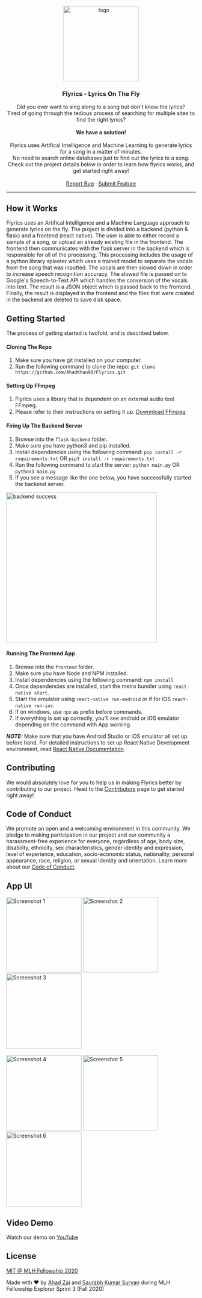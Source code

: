 <p align="center">
  <img src="./assets/logo.png" width="200px" alt="logo" />
  <h3 align="center">Flyrics - Lyrics On The Fly</h3>
  <p align="center">Did you ever want to sing along to a song but don't know the lyrics? 
  <br />
  Tired of going through the tedious process of searching for multiple sites to find the right lyrics?
  <br />
  <br />
  <strong>We have a solution!</strong>
  <br />
  <br />
  Flyrics uses Artifical Intelligence and Machine Learning to generate lyrics for a song in a matter of minutes. 
  <br />
  No need to search online databases just to find out the lyrics to a song.
  <br />
  Check out the project details below in order to learn how flyrics works, and get started right away!
  <br />
  <br />
  <a href="https://github.com/AhadKhan98/Flyrics/issues">Report Bug</a>
    ·
    <a href="https://github.com/AhadKhan98/Flyrics/issues">Submit Feature</a>
  </p>
</p>
<hr>

## How it Works

Flyrics uses an Artifical Intelligence and a Machine Language approach to generate lyrics on the fly. The project is divided into a backend (python & flask) and a frontend (react native). The user is able to either record a sample of a song, or upload an already existing file in the frontend. The frontend then communicates with the flask server in the backend which is responsible for all of the processing. This processing includes the usage of a python library spleeter which uses a trained model to separate the vocals from the song that was inputted. The vocals are then slowed down in order to increase speech recognition accuracy. The slowed file is passed on to Google's Speech-to-Text API which handles the conversion of the vocals into text. The result is a JSON object which is passed back to the frontend. Finally, the result is displayed in the frontend and the files that were created in the backend are deleted to save disk space.

## Getting Started

The process of getting started is twofold, and is described below.

#### Cloning The Repo
1. Make sure you have git installed on your computer.
2. Run the following command to clone the repo: ```git clone https://github.com/AhadKhan98/Flyrics.git```

#### Setting Up FFmpeg
1. Flyrics uses a library that is dependent on an external audio tool FFmpeg.
2. Please refer to their instructions on setting it up. [Downnload FFmpeg](https://ffmpeg.org/download.html)

#### Firing Up The Backend Server
1. Browse into the ```flask-backend``` folder.
2. Make sure you have python3 and pip installed.
3. Install dependencies using the following command:
``` pip install -r requirements.txt ``` OR ``` pip3 install -r requirements.txt ```
4. Run the following command to start the server: ```python main.py``` OR ```python3 main.py```
5. If you see a message like the one below, you have successfully started the backend server.
<img src="./assets/backend-success.PNG" width="400px" alt="backend success" />

#### Running The Frontend App
1. Browse into the ```frontend``` folder.
2. Make sure you have Node and NPM installed.
3. Install dependencies using the following command:
``` npm install ```
4. Once dependencies are installed, start the metro bundler using ``` react-native start ```.
5. Start the emulator using ``` react-native run-android ``` or if for iOS ``` react-native run-ios ```.
6. If on windows, use ``` npx ``` as prefix before commands.
5. If everything is set up correctly, you'll see android or iOS emulator depending on the command with App working.

***NOTE:*** Make sure that you have Android Studio or iOS emulator all set up before hand. For detailed instructions to set up React Native Development environment, read [React Native Documentation](https://reactnative.dev/docs/environment-setup).

## Contributing
We would absolutely love for you to help us in making Flyrics better by contributing to our project. Head to the [Contributors](https://github.com/AhadKhan98/Flyrics/blob/master/CONTRIBUTORS.md) page to get started right away!

## Code of Conduct
We promote an open and a welcoming environment in this community. We pledge to making participation in our project and our community a harassment-free experience for everyone, regardless of age, body size, disability, ethnicity, sex characteristics, gender identity and expression, level of experience, education, socio-economic status, nationality, personal appearance, race, religion, or sexual identity and orientation.
Learn more about our [Code of Conduct](https://github.com/AhadKhan98/Flyrics/blob/master/CODE-OF-CONDUCT.md).

## App UI
<div>
  <img src="./assets/frontend/Screenshot_1605024028.png" width="200px" alt="Screenshot 1" />
  <img src="./assets/frontend/Screenshot_1605024033.png" width="200px" alt="Screenshot 2" />
  <img src="./assets/frontend/Screenshot_1605024038.png" width="200px" alt="Screenshot 3" />
</div>
<br />
<div>
  <img src="./assets/frontend/Screenshot_1605024041.png" width="200px" alt="Screenshot 4" />
  <img src="./assets/frontend/Screenshot_1605024048.png" width="200px" alt="Screenshot 5" />
  <img src="./assets/frontend/Screenshot_1605024065.png" width="200px" alt="Screenshot 6" />
</div>

## Video Demo
Watch our demo on [YouTube](https://www.youtube.com/watch?v=wK8iTn1zaqo)

## License
[MIT @ MLH Fellowship 2020](https://github.com/AhadKhan98/Flyrics/blob/master/LICENSE)

Made with ❤ by [Ahad Zai](https://github.com/ahadkhan98) and [Saurabh Kumar Suryan](https://github.com/sksuryan) during MLH Fellowship Explorer Sprint 3 (Fall 2020)

